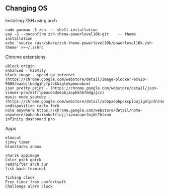 ## Changing OS



Installing ZSH using arch 
	
	sudo pacman -S zsh 	-- shell installation
	yay -S --noconfirm zsh-theme-powerlevel10k-git	  -- theme installation
	echo 'source /usr/share/zsh-theme-powerlevel10k/powerlevel10k.zsh-theme' >>~/.zshrc
	



 Chrome extensions
 
	ublock origin
	enhanced - h264ify
	block image - speed up internet (https://chrome.google.com/webstore/detail/image-blocker-ex%20-9000/eaabjlbddgjhjfplckkiglekpmonabcm)
	json pretty print - (https://chrome.google.com/webstore/detail/json-viewer-pro/eifflpmocdbdmepbjaopkkhbfmdgijcc)
	music mode youtube - (https://chrome.google.com/webstore/detail/abbpaepbpakcpipajigmlpnhlnbennna)
	undisposition racle fork
	note anywhere https://chrome.google.com/webstore/detail/note-anywhere/bohahkiiknkelflnjjlipnaeapefmjbh?hl=en
	infinity dashboard pro


Apps

	elmocut
	timey timer
	bluestacks anbox

	sharik appimage
	Color pick gpick
	redshifter arch aur
	fish bash terminal
	
	Ticking clock
	Free timer from comfortsoft
	Challenge alarm clock

